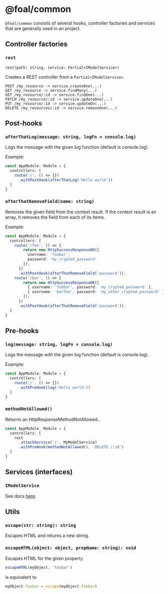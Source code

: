 # @foal/common

`@foal/common` consists of several hooks, controller factories and services that are generally used in an project.

## Controller factories

### `rest`

`rest(path: string, service: Partial<IModelService>)`

Creates a REST controller from a `Partial<IModelService>`.

```
POST /my_resource -> service.createOne(...)
GET /my_resource -> service.findMany(...)
GET /my_resource/:id -> service.findOne(...)
PATCH /my_resource/:id -> service.updateOne(...)
PUT /my_resource/:id -> service.updateOn(...)
DELETE /my_resources/:id -> service.removeOne(...)
```

## Post-hooks

### `afterThatLog(message: string, logFn = console.log)`

Logs the message with the given log function (default is console.log).

Example:
```typescript
const AppModule: Module = {
  controllers: [
    route('/', () => {})
      .withPostHook(afterThatLog('Hello world'))
  ]
}
```

### `afterThatRemoveField(name: string)`

Removes the given field from the context result. If the context result is an array, it removes the field from each of its items.

Example:
```typescript
const AppModule: Module = {
  controllers: [
    route('/foo', () => {
        return new HttpSuccessResponseOK({
          username: 'foobar',
          password: 'my_crypted_password'
        });
      })
      .withPostHook(afterThatRemoveField('password')),
    route('/bar', () => {
        return new HttpSuccessResponseOK([
          { username: 'foobar', password: 'my_crypted_password' },
          { username: 'barfoo', password: 'my_other_crypted_password' }
        ]);
      })
      .withPostHook(afterThatRemoveField('password')),
  ]
}
```

## Pre-hooks

### `log(message: string, logFn = console.log)`

Logs the message with the given log function (default is console.log).

Example:
```typescript
const AppModule: Module = {
  controllers: [
    route('/', () => {})
      .withPreHook(log('Hello world'))
  ]
}
```

### `methodNotAllowed()`

Returns an HttpResponseMethodNotAllowed..

```typescript
const AppModule: Module = {
  controllers: [
    rest
      .attachService('/', MyModelService)
      .withPreHook(methodNotAllowed(), 'DELETE /:id')
  ]
}
```

## Services (interfaces)

### `IModelService`

See docs [here](https://github.com/FoalTS/foal/blob/model-usermodel-authentication/packages/common/src/services/model-service.interface.ts).

## Utils

### `escape(str: string): string`

Escapes HTML and returns a new string.

### `escapeHTML(object: object, propName: string): void`

Escapes HTML for the given property.

```typescript
escapeHTML(myObject, 'foobar')
```
is equivalent to
```typescript
myObject.foobar = escape(myObject.foobar)
```